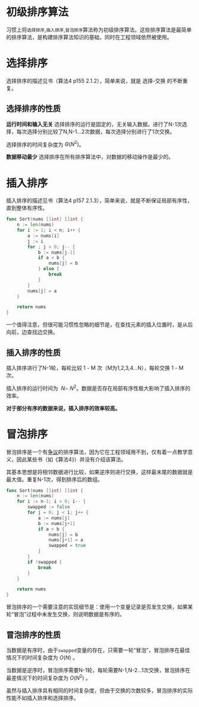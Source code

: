 # 初级排序算法
习惯上将`选择排序`,`插入排序`,`冒泡排序`算法称为初级排序算法。这些排序算法是最简单的排序算法，是构建排序算法知识的基础，同时在工程领域依然被使用。

# 选择排序
选择排序的描述见书（算法4 p155 2.1.2），简单来说，就是 选择-交换 的不断重复。

## 选择排序的性质

**运行时间和输入无关** 
选择排序的运行是固定的，无关输入数据。进行了N-1次选择，每次选择分别比较了N,N-1...2次数据，每次选择分别进行了1次交换。

选择排序的时间复杂度为 $Θ(N^2)$。

**数据移动最少**
选择排序在所有排序算法中，对数据的移动操作是最少的。

# 插入排序
插入排序的描述见书（算法4 p157 2.1.3），简单来说，就是不断保证局部有序性，直到整体有序性。

```go
func Sort(nums []int) []int {
	n := len(nums)
	for i := 1; i < n; i++ {
		a := nums[i]
		j := i
		for ; j > 0; j-- {
			b := nums[j-1]
			if a < b {
				nums[j] = b
			} else {
				break
			}
		}
		nums[j] = a
	}

	return nums
}
```

一个值得注意，但很可能习惯性忽略的细节是，在查找元素的插入位置时，是从后向前，边查找边交换。

## 插入排序的性质
插入排序进行了N-1轮，每轮比较 1 - M 次（M为1,2,3,4...N），每轮交换 1 - M 次。

插入排序的运行时间为 $~N - ~N^2$。数据是否存在局部有序性极大影响了插入排序的效率。

**对于部分有序的数据来说，插入排序的效率较高。**

# 冒泡排序
冒泡排序是一个有[争议](https://en.wikipedia.org/wiki/Bubble_sort#Use)的排序算法，因为它在工程领域用不到，仅有着一点教学意义，因此某些书（如《算法4》）并没有介绍该算法。

其基本思想是将相邻数据进行比较，如果逆序则进行交换，这样最末尾的数据就是最大值。重复N-1次，得到排序后的数组。

```go
func Sort(nums []int) []int {
	n := len(nums)
	for i := n-1; i > 0; i-- {
        swapped := false
		for j = 0; j < i; j++ {
            a := nums[j]
            b := nums[j+1]
			if a > b {
				nums[j] = b
                nums[j+1] = a
                swapped = true
			}
		}
		if !swapped {
            break
        }
	}

	return nums
}
```

冒泡排序的一个需要注意的实现细节是：使用一个变量记录是否发生交换，如果某轮“冒泡”过程中未发生交换，则说明数据是有序的。

## 冒泡排序的性质
当数据是有序时，由于`swapped`变量的存在，只需要一轮“冒泡”，冒泡排序在最佳情况下的时间复杂度为 $O(N)$ 。

当数据是逆序时，冒泡排序需要N-1轮，每轮需要N-1,N-2...1次交换，冒泡排序在最差情况下的时间复杂度为 $O(N^2)$ 。

虽然与插入排序具有相同的时间复杂度，但由于交换的次数较多，冒泡排序的实际性能不如插入排序和选择排序。

